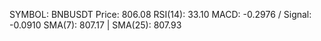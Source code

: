 SYMBOL: BNBUSDT
Price: 806.08
RSI(14): 33.10
MACD: -0.2976 / Signal: -0.0910
SMA(7): 807.17 | SMA(25): 807.93
